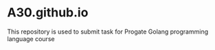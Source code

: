 # A30.github.io

This repository is used to submit task for Progate Golang programming language course